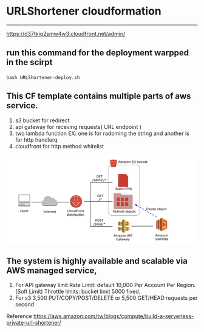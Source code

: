 # URLShortener cloudformation
---

https://d37tkiq2smw4w3.cloudfront.net/admin/


## run this command for the deployment warpped in the scirpt

`bash URLShortener-deploy.sh`
 
## This CF template contains multiple parts of aws service.

1. s3 bucket for redirect
2. api gateway for receving requests( URL endpoint )
3. two lambda function EX: one is for radoming the string and another is for http handlerq
4. cloudfront for http method whitelist


![image](./structure.png)

## The system is highly available and scalable via AWS managed service, 
1. For API gateway limit 
Rate Limit: default 10,000 Per Account Per Region. (Soft Limit)
Throttle limits: bucket limit 5000 fixed.
2. For s3
3,500 PUT/COPY/POST/DELETE or 5,500 GET/HEAD requests per second





Reference
https://aws.amazon.com/tw/blogs/compute/build-a-serverless-private-url-shortener/
